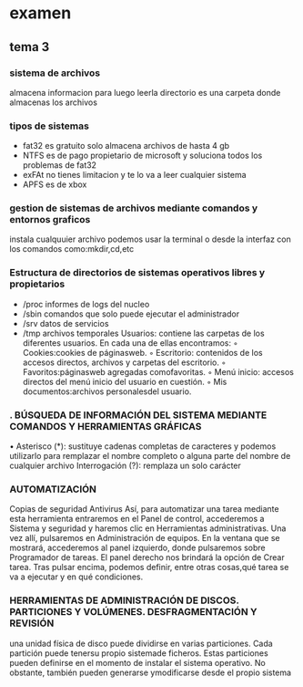 # examen
## tema 3
### sistema de archivos
almacena informacion para luego leerla
directorio es una carpeta donde almacenas los archivos 
### tipos de sistemas
- fat32 es gratuito solo almacena archivos de hasta 4 gb
- NTFS es de pago propietario de microsoft y soluciona todos los problemas de fat32
- exFAt no tienes limitacion y te lo va a leer cualquier sistema 
- APFS es de xbox
### gestion de sistemas de archivos mediante comandos y entornos graficos 
instala cualquuier archivo podemos usar la terminal o desde la interfaz con los comandos como:mkdir,cd,etc
### Estructura de directorios de sistemas operativos libres y propietarios
- /proc informes de logs del nucleo
- /sbin comandos que solo puede ejecutar el administrador
- /srv datos de servicios
- /tmp archivos temporales
Usuarios: contiene las carpetas de los diferentes usuarios. En cada una de ellas encontramos:
◦ Cookies:cookies de páginasweb.
◦ Escritorio: contenidos de los accesos directos, archivos y carpetas del escritorio.
◦ Favoritos:páginasweb agregadas comofavoritas.
◦ Menú inicio: accesos directos del menú inicio del usuario en cuestión.
◦ Mis documentos:archivos personalesdel usuario.
### . BÚSQUEDA DE INFORMACIÓN DEL SISTEMA MEDIANTE COMANDOS Y HERRAMIENTAS GRÁFICAS
• Asterisco (*): sustituye cadenas completas de caracteres y podemos utilizarlo para remplazar
el nombre completo o alguna parte del nombre de cualquier archivo
Interrogación (?): remplaza un solo carácter
### AUTOMATIZACIÓN
Copias de seguridad
Antivirus
Así, para automatizar una tarea mediante esta herramienta entraremos en el Panel de control,
accederemos a Sistema y seguridad y haremos clic en Herramientas administrativas. Una vez allí,
pulsaremos en Administración de equipos.
En la ventana que se mostrará, accederemos al panel izquierdo, donde pulsaremos sobre Programador
de tareas.
El panel derecho nos brindará la opción de Crear tarea. Tras pulsar encima, podemos definir, entre
otras cosas,qué tarea se va a ejecutar y en qué condiciones.
### HERRAMIENTAS DE ADMINISTRACIÓN DE DISCOS. PARTICIONES Y VOLÚMENES. DESFRAGMENTACIÓN Y REVISIÓN
una unidad física de disco puede dividirse en varias
particiones. Cada partición puede tenersu propio sistemade ficheros.
Estas particiones pueden definirse en el momento de instalar el sistema operativo. No obstante,
también pueden generarse ymodificarse desde el propio sistema
